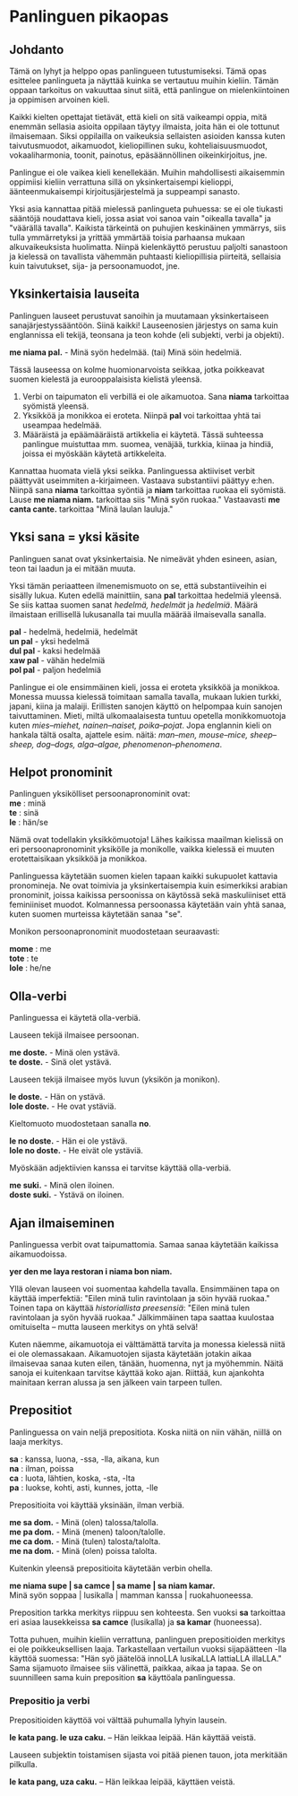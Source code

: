 # Panlinguen pikaopas

## Johdanto

Tämä on lyhyt ja helppo opas panlingueen tutustumiseksi. Tämä opas
esittelee panlingueta ja näyttää kuinka se vertautuu muihin kieliin.
Tämän oppaan tarkoitus on vakuuttaa sinut siitä, että panlingue on
mielenkiintoinen ja oppimisen arvoinen kieli.

Kaikki kielten opettajat tietävät, että kieli on sitä vaikeampi
oppia, mitä enemmän sellasia asioita oppilaan täytyy ilmaista,
joita hän ei ole tottunut ilmaisemaan. Siksi oppilailla on vaikeuksia
sellaisten asioiden kanssa kuten taivutusmuodot, aikamuodot,
kieliopillinen suku, kohteliaisuusmuodot, vokaaliharmonia, toonit,
painotus, epäsäännöllinen oikeinkirjoitus, jne.

Panlingue ei ole vaikea kieli kenellekään. Muihin mahdollisesti
aikaisemmin oppimiisi kieliin verrattuna sillä on yksinkertaisempi
kielioppi, äänteenmukaisempi kirjoitusjärjestelmä ja suppeampi
sanasto.

Yksi asia kannattaa pitää mielessä panlingueta puhuessa: se ei ole
tiukasti sääntöjä noudattava kieli, jossa asiat voi sanoa vain
"oikealla tavalla" ja "väärällä tavalla". Kaikista tärkeintä on
puhujien keskinäinen ymmärrys, siis tulla ymmärretyksi ja yrittää
ymmärtää toisia parhaansa mukaan alkuvaikeuksista huolimatta. Niinpä
kielenkäyttö perustuu paljolti sanastoon ja kielessä on tavallista
vähemmän puhtaasti kieliopillisia piirteitä, sellaisia kuin
taivutukset, sija- ja persoonamuodot, jne.



## Yksinkertaisia lauseita

Panlinguen lauseet perustuvat sanoihin ja muutamaan yksinkertaiseen sanajärjestyssääntöön.
Siinä kaikki! Lauseenosien järjestys on sama kuin englannissa
eli tekijä, teonsana ja teon kohde (eli subjekti, verbi ja objekti).

**me niama pal.** - Minä syön hedelmää. (tai) Minä söin hedelmiä.

Tässä lauseessa on kolme huomionarvoista seikkaa, jotka poikkeavat
suomen kielestä ja eurooppalaisista kielistä yleensä.

1. Verbi on taipumaton eli verbillä ei ole aikamuotoa.
   Sana **niama** tarkoittaa syömistä yleensä.
2. Yksikköä ja monikkoa ei eroteta.
   Niinpä **pal** voi tarkoittaa yhtä tai useampaa hedelmää.
3. Määräistä ja epäämääräistä artikkelia ei käytetä.
   Tässä suhteessa panlingue muistuttaa mm. suomea, venäjää, turkkia, kiinaa ja hindiä,
   joissa ei myöskään käytetä artikkeleita.

Kannattaa huomata vielä yksi seikka.
Panlinguessa aktiiviset verbit päättyvät useimmiten a-kirjaimeen.
Vastaava substantiivi päättyy e:hen.
Niinpä sana **niama** tarkoittaa syöntiä ja **niam** tarkoittaa ruokaa eli syömistä.
Lause **me niama niam.** tarkoittaa siis "Minä syön ruokaa."
Vastaavasti **me canta cante.** tarkoittaa "Minä laulan lauluja."



## Yksi sana = yksi käsite

Panlinguen sanat ovat yksinkertaisia.
Ne nimeävät yhden esineen, asian, teon tai laadun ja ei mitään muuta.

Yksi tämän periaatteen ilmenemismuoto on se, että substantiiveihin ei sisälly lukua.
Kuten edellä mainittiin, sana **pal** tarkoittaa hedelmiä yleensä.
Se siis kattaa suomen sanat _hedelmä, hedelmät_ ja _hedelmiä_.
Määrä ilmaistaan erillisellä lukusanalla tai muulla määrää ilmaisevalla sanalla.

**pal** - hedelmä, hedelmiä, hedelmät  
**un pal** - yksi hedelmä  
**dul pal** - kaksi hedelmää  
**xaw pal** - vähän hedelmiä  
**pol pal** - paljon hedelmiä

Panlingue ei ole ensimmäinen kieli, jossa ei eroteta yksikköä ja monikkoa.
Monessa muussa kielessä toimitaan samalla tavalla, mukaan lukien turkki, japani, kiina ja malaiji.
Erillisten sanojen käyttö on helpompaa kuin sanojen taivuttaminen.
Mieti, miltä ulkomaalaisesta tuntuu opetella monikkomuotoja kuten
_mies–miehet, nainen–naiset, poika–pojat_.
Jopa englannin kieli on hankala tältä osalta, ajattele esim. näitä:
_man–men, mouse–mice, sheep–sheep, dog–dogs, alga–algae, phenomenon–phenomena_.



## Helpot pronominit

Panlinguen yksikölliset persoonapronominit ovat:  
**me** : minä  
**te** : sinä  
**le** : hän/se

Nämä ovat todellakin yksikkömuotoja!
Lähes kaikissa maailman kielissä on eri persoonapronominit yksikölle ja monikolle,
vaikka kielessä ei muuten erotettaisikaan yksikköä ja monikkoa.

Panlinguessa käytetään suomen kielen tapaan kaikki sukupuolet kattavia pronomineja.
Ne ovat toimivia ja yksinkertaisempia kuin esimerkiksi arabian pronominit,
joissa kaikissa persoonissa on käytössä sekä maskuliiniset että feminiiniset muodot.
Kolmannessa persoonassa käytetään vain yhtä sanaa, kuten suomen murteissa käytetään sanaa "se".

Monikon persoonapronominit muodostetaan seuraavasti:

**mome** : me  
**tote** : te  
**lole** : he/ne



## Olla-verbi

Panlinguessa ei käytetä olla-verbiä.

Lauseen tekijä ilmaisee persoonan.

**me doste.** - Minä olen ystävä.  
**te doste.** - Sinä olet ystävä.

Lauseen tekijä ilmaisee myös luvun (yksikön ja monikon).

**le doste.** - Hän on ystävä.  
**lole doste.** - He ovat ystäviä.

Kieltomuoto muodostetaan sanalla **no**.

**le no doste.** - Hän ei ole ystävä.  
**lole no doste.** - He eivät ole ystäviä.


Myöskään adjektiivien kanssa ei tarvitse käyttää olla-verbiä.

**me suki.** - Minä olen iloinen.  
**doste suki.** - Ystävä on iloinen.



## Ajan ilmaiseminen

Panlinguessa verbit ovat taipumattomia.
Samaa sanaa käytetään kaikissa aikamuodoissa.

**yer den me laya restoran i niama bon niam.**

Yllä olevan lauseen voi suomentaa kahdella tavalla.
Ensimmäinen tapa on käyttää imperfektiä:
"Eilen minä tulin ravintolaan ja söin hyvää ruokaa."
Toinen tapa on käyttää _historiallista preesensiä_:
"Eilen minä tulen ravintolaan ja syön hyvää ruokaa."
Jälkimmäinen tapa saattaa kuulostaa omituiselta – mutta lauseen merkitys on yhtä selvä!

Kuten näemme, aikamuotoja ei välttämättä tarvita ja monessa kielessä niitä ei ole olemassakaan.
Aikamuotojen sijasta käytetään jotakin aikaa ilmaisevaa sanaa kuten eilen, tänään, huomenna, nyt ja
myöhemmin.
Näitä sanoja ei kuitenkaan tarvitse käyttää koko ajan.
Riittää, kun ajankohta mainitaan kerran alussa ja sen jälkeen vain tarpeen tullen.


<!--
## Tavan ilmaiseminen
-->




## Prepositiot

Panlinguessa on vain neljä prepositiota.
Koska niitä on niin vähän, niillä on laaja merkitys.

**sa** : kanssa, luona, -ssa, -lla, aikana, kun  
**na** : ilman, poissa  
**ca** : luota, lähtien, koska, -sta, -lta  
**pa** : luokse, kohti, asti, kunnes, jotta, -lle  

Prepositioita voi käyttää yksinään, ilman verbiä.

**me sa dom.** - Minä (olen) talossa/talolla.  
**me pa dom.** - Minä (menen) taloon/talolle.  
**me ca dom.** - Minä (tulen) talosta/talolta.  
**me na dom.** - Minä (olen) poissa talolta.

Kuitenkin yleensä prepositioita käytetään verbin ohella.

**me niama supe | sa camce | sa mame | sa niam kamar.**  
Minä syön soppaa | lusikalla | mamman kanssa | ruokahuoneessa.

Preposition tarkka merkitys riippuu sen kohteesta.
Sen vuoksi **sa** tarkoittaa eri asiaa lausekkeissa
**sa camce** (lusikalla) ja **sa kamar** (huoneessa).

Totta puhuen, muihin kieliin verrattuna, panlinguen prepositioiden merkitys ei ole poikkeuksellisen laaja.
Tarkastellaan vertailun vuoksi sijapäätteen -lla käyttöä suomessa:
"Hän syö jäätelöä innoLLA lusikaLLA lattiaLLA illaLLA."
Sama sijamuoto ilmaisee siis välinettä, paikkaa, aikaa ja tapaa.
Se on suunnilleen sama kuin preposition **sa** käyttöala panlinguessa.


### Prepositio ja verbi

Prepositioiden käyttöä voi välttää puhumalla lyhyin lausein.

**le kata pang. le uza caku.**
– Hän leikkaa leipää. Hän käyttää veistä.

Lauseen subjektin toistamisen sijasta voi pitää pienen tauon, jota merkitään pilkulla.

**le kata pang, uza caku.**
– Hän leikkaa leipää, käyttäen veistä.


